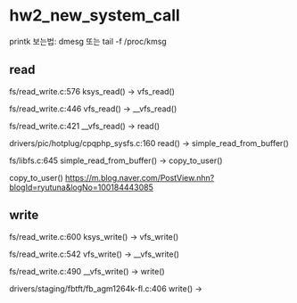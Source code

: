 # hw2_new_system_call

printk 보는법: dmesg 또는 tail -f /proc/kmsg


## read


fs/read_write.c:576 ksys_read() -> vfs_read()

fs/read_write.c:446 vfs_read() -> __vfs_read()

fs/read_write.c:421 __vfs_read() -> read()

drivers/pic/hotplug/cpqphp_sysfs.c:160 read() -> simple_read_from_buffer()

fs/libfs.c:645 simple_read_from_buffer() -> copy_to_user()


copy_to_user()
https://m.blog.naver.com/PostView.nhn?blogId=ryutuna&logNo=100184443085



## write

fs/read_write.c:600 ksys_write() -> vfs_write()

fs/read_write.c:542 vfs_write() -> __vfs_write()

fs/read_write.c:490 __vfs_write() -> write()

drivers/staging/fbtft/fb_agm1264k-fl.c:406 write() -> 



